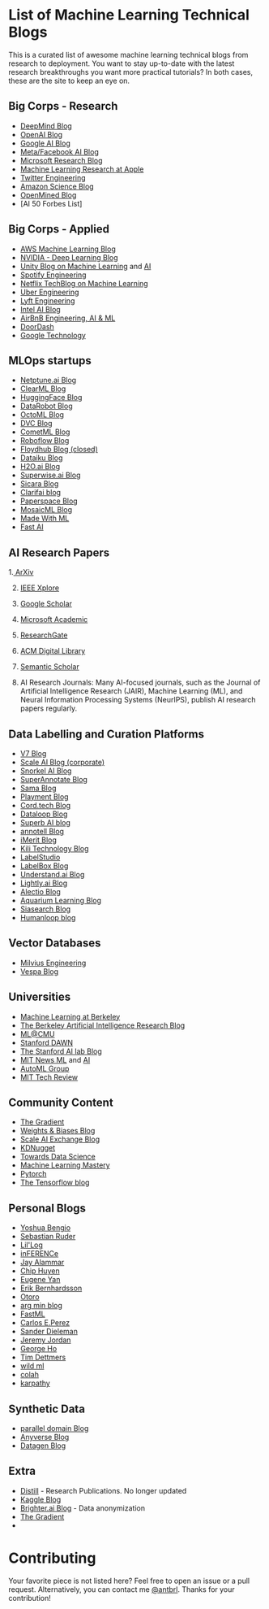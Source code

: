 # List of Machine Learning Technical Blogs

This is a curated list of awesome machine learning technical blogs from research to deployment.
You want to stay up-to-date with the latest research breakthroughs
you want more practical tutorials? In both cases, these are the site to keep an eye on.


## Big Corps - Research

- [DeepMind Blog](https://deepmind.com/blog)
- [OpenAI Blog](https://openai.com/blog/tags/research/)
- [Google AI Blog](https://ai.googleblog.com/)
- [Meta/Facebook AI Blog](https://ai.facebook.com/blog/)
- [Microsoft Research Blog](https://www.microsoft.com/en-us/research/blog/)
- [Machine Learning Research at Apple](https://machinelearning.apple.com/research?type=article)
- [Twitter Engineering](https://blog.twitter.com/engineering/en_us/topics/insights)
- [Amazon Science Blog](https://www.amazon.science/blog?f0=0000016e-2fb1-d205-a5ef-afb9d52c0000&f0=0000016e-2ff0-da81-a5ef-3ff057f10000&f0=0000016e-2ff1-d205-a5ef-aff9651e0000)
- [OpenMined Blog](https://blog.openmined.org/)
- [AI 50 Forbes List]


## Big Corps - Applied

- [AWS Machine Learning Blog](https://aws.amazon.com/blogs/machine-learning/)
- [NVIDIA - Deep Learning Blog](https://blogs.nvidia.com/blog/category/deep-learning/)
- [Unity Blog on Machine Learning](https://blog.unity.com/topic/machine-learning) and [AI](https://blog.unity.com/topic/ai)
- [Spotify Engineering](https://engineering.atspotify.com/)
- [Netflix TechBlog on Machine Learning](https://netflixtechblog.com/)
- [Uber Engineering](https://eng.uber.com/category/articles/ai/)
- [Lyft Engineering](https://eng.lyft.com/)
- [Intel AI Blog](https://community.intel.com/t5/Blogs/Tech-Innovation/Artificial-Intelligence-AI/bg-p/blog-ai)
- [AirBnB Engineering, AI & ML](https://medium.com/airbnb-engineering/ai/home)
- [DoorDash](https://doordash.engineering/category/data-science-and-machine-learning/)
- [Google Technology](https://blog.google/technology/ai/)


## MLOps startups

- [Netptune.ai Blog](https://neptune.ai/blog)
- [ClearML Blog](https://clear.ml/blog/)
- [HuggingFace Blog](https://huggingface.co/blog)
- [DataRobot Blog](https://www.datarobot.com/blog/)
- [OctoML Blog](https://octoml.ai/blog/)
- [DVC Blog](https://dvc.org/blog)
- [CometML Blog](https://www.comet.ml/site/blog/)
- [Roboflow Blog](https://blog.roboflow.com/)
- [Floydhub Blog (closed)](https://blog.floydhub.com/)
- [Dataiku Blog](https://blog.dataiku.com/)
- [H2O.ai Blog](https://www.h2o.ai/blog/)
- [Superwise.ai Blog](https://www.superwise.ai/resources/blog)
- [Sicara Blog](https://www.sicara.fr/blog)
- [Clarifai blog](https://www.clarifai.com/blog)
- [Paperspace Blog](https://blog.paperspace.com/)
- [MosaicML Blog](https://www.mosaicml.com/blog)
- [Made With ML](https://madewithml.com/)
- [Fast AI](https://www.fast.ai/)

## AI Research Papers

1.[ ArXiv](https://arxiv.org/)

2. [IEEE Xplore](https://ieeexplore.ieee.org/Xplore/home.jsp)

3. [Google Scholar](https://scholar.google.com/)

4. [Microsoft Academic](https://academic.microsoft.com/)

5. [ResearchGate](https://www.researchgate.net/)

6. [ACM Digital Library](https://dl.acm.org/)

7. [Semantic Scholar](https://www.semanticscholar.org/)

9. AI Research Journals: Many AI-focused journals, such as the Journal of Artificial Intelligence Research (JAIR), Machine Learning (ML), and Neural Information Processing Systems (NeurIPS), publish AI research papers regularly.


## Data Labelling and Curation Platforms

- [V7 Blog](https://www.v7labs.com/blog)
- [Scale AI Blog (corporate)](https://scale.com/blog)
- [Snorkel AI Blog](https://snorkel.ai/resources/blog/)
- [SuperAnnotate Blog](https://blog.superannotate.com/)
- [Sama Blog](https://www.sama.com/blog)
- [Playment Blog](https://www.playment.io/blog)
- [Cord.tech Blog](https://cord.tech/blog)
- [Dataloop Blog](https://dataloop.ai/blog/)
- [Superb AI blog](https://www.superb-ai.com/blog)
- [annotell Blog](https://www.annotell.com/articles)
- [iMerit Blog](https://imerit.net/blog/)
- [Kili Technology Blog](https://kili-technology.com/blog/)
- [LabelStudio](https://labelstud.io/blog/)
- [LabelBox Blog](https://labelbox.com/blog/)
- [Understand.ai Blog](https://understand.ai/)
- [Lightly.ai Blog](https://www.lightly.ai/blog)
- [Alectio Blog](http://alectio.com/blog/)
- [Aquarium Learning Blog](https://medium.com/aquarium-learning)
- [Siasearch Blog](https://www.siasearch.io/)
- [Humanloop blog](https://humanloop.com/blog)


## Vector Databases
- [Milvius Engineering](https://milvus.io/blog?#engineering)
- [Vespa Blog](https://blog.vespa.ai/)


## Universities

- [Machine Learning at Berkeley](https://ml.berkeley.edu/blog/)
- [The Berkeley Artificial Intelligence Research Blog](https://bair.berkeley.edu/blog/)
- [ML@CMU](https://blog.ml.cmu.edu/)
- [Stanford DAWN](https://dawn.cs.stanford.edu/blog/)
- [The Stanford AI lab Blog](https://ai.stanford.edu/blog/)
- [MIT News ML](https://news.mit.edu/topic/machine-learning) and [AI](https://news.mit.edu/topic/artificial-intelligence2)
- [AutoML Group](https://www.automl.org/automl-blog/)
- [MIT Tech Review](https://www.technologyreview.com/)


## Community Content

- [The Gradient](https://thegradient.pub/)
- [Weights & Biases Blog](https://wandb.ai/fully-connected)
- [Scale AI Exchange Blog](https://exchange.scale.com/public/blogs)
- [KDNugget](https://www.kdnuggets.com/news/index.html)
- [Towards Data Science](https://towardsdatascience.com/)
- [Machine Learning Mastery](https://machinelearningmastery.com/blog/)
- [Pytorch](https://medium.com/pytorch)
- [The Tensorflow blog](https://blog.tensorflow.org/)


## Personal Blogs

- [Yoshua Bengio](https://yoshuabengio.org/)
- [Sebastian Ruder](https://ruder.io/)
- [Lil'Log](https://lilianweng.github.io/lil-log/)
- [inFERENCe](https://www.inference.vc/)
- [Jay Alammar](https://jalammar.github.io/)
- [Chip Huyen](https://huyenchip.com/)
- [Eugene Yan](https://eugeneyan.com/writing/)
- [Erik Bernhardsson](https://erikbern.com/)
- [Otoro](https://blog.otoro.net/)
- [arg min blog](http://www.argmin.net/)
- [FastML](http://fastml.com/)
- [Carlos E.Perez](https://intuitmachine.medium.com/)
- [Sander Dieleman](https://benanne.github.io/)
- [Jeremy Jordan](https://www.jeremyjordan.me/)
- [George Ho](https://www.georgeho.org/blog/)
- [Tim Dettmers](https://www.timdettmers.com)
- [wild ml ](https://dennybritz.com/)
- [colah](http://colah.github.io/)
- [karpathy](https://karpathy.ai/)


## Synthetic Data

- [parallel domain Blog](https://paralleldomain.com/blog/)
- [Anyverse Blog](https://anyverse.ai/blog/)
- [Datagen Blog](https://www.datagen.tech/blog/)


## Extra

- [Distill](https://distill.pub/) - Research Publications. No longer updated
- [Kaggle Blog](https://medium.com/kaggle-blog)
- [Brighter.ai Blog](https://brighter.ai/resources-types/blog/) - Data anonymization
- [The Gradient](https://thegradient.pub/)
- 


# Contributing

Your favorite piece is not listed here? Feel free to open an issue or a pull request.
Alternatively, you can contact me [@antbrl](https://twitter.com/antbrl).
Thanks for your contribution!




